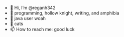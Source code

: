 - 👋 Hi, I’m @reganh342
- 👀 programming, hollow knight, writing, and amphibia
- 🌱 java user woah
- 💞️ cats
- 📫 How to reach me: good luck

<!---
reganh342/reganh342 is a ✨ special ✨ repository because its `README.md` (this file) appears on your GitHub profile.
You can click the Preview link to take a look at your changes.
--->
